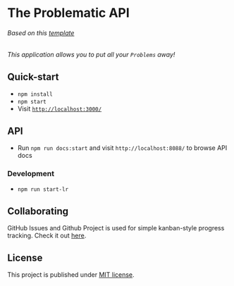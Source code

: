 # The Problematic API
###### Based on this [template](https://github.com/AckeeCZ/node-template/tree/96f7d616301e7451df83b96a38a7bed2b372db4b)

_This application allows you to put all your `Problems` away!_

## Quick-start
 - `npm install`
 - `npm start`
 - Visit [`http://localhost:3000/`](http://localhost:3000/)


## API
- Run `npm run docs:start` and visit `http://localhost:8088/` to browse API docs

### Development
 - `npm run start-lr`

## Collaborating
GitHub Issues and Github Project is used for simple kanban-style progress tracking. Check it out [here](https://github.com/tond4/the-problematic-api/projects/1).

## License
This project is published under [MIT license](./LICENSE).
